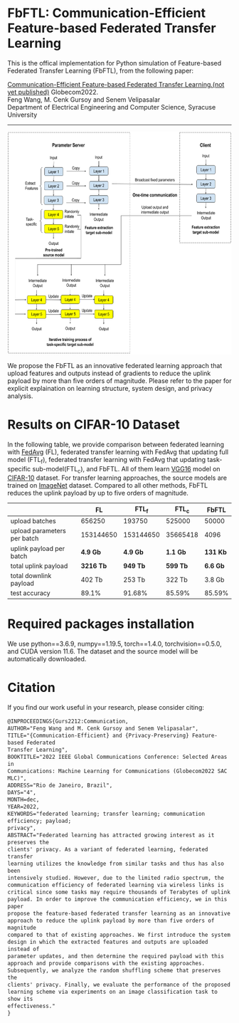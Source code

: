 # FbFTL: Communication-Efficient Feature-based Federated Transfer Learning

This is the offical implementation for Python simulation of Feature-based Federated Transfer Learning (FbFTL), from the following paper: 

  [Communication-Efficient Feature-based Federated Transfer Learning.(not yet published)](https://arxiv.org/abs/2209.05395) Globecom2022.  
  Feng Wang, M. Cenk Gursoy and Senem Velipasalar  
Department of Electrical Engineering and Computer Science, Syracuse University

---

<img src="https://github.com/wfwf10/Feature-based-Federated-Transfer-Learning/blob/main/diagrams/FbFTL_diagram.png" width="644" height="501">

We propose the FbFTL as an innovative federated learning approach that upload features and outputs instead of gradients to reduce the uplink payload by more than five orders of magnitude. Please refer to the paper for explicit explaination on learning structure, system design, and privacy analysis.


# Results on CIFAR-10 Dataset
In the following table, we provide comparison between federated learning with [FedAvg](http://proceedings.mlr.press/v54/mcmahan17a.html) (FL), federated transfer learning with FedAvg that updating full model (FTL<sub>f</sub>), federated transfer learning with FedAvg that updating task-specific sub-model(FTL<sub>c</sub>), and FbFTL. All of them learn [VGG16](https://arxiv.org/abs/1409.1556) model on [CIFAR-10](http://citeseerx.ist.psu.edu/viewdoc/download?doi=10.1.1.222.9220&rep=rep1&type=pdf) dataset. For transfer learning approaches, the source models are trained on [ImageNet](https://ieeexplore.ieee.org/abstract/document/5206848?casa_token=QncCRBM1tzAAAAAA:QuoJhjJAHRplmLJ4jcFw5JWdfASjmbIVlvpCrHgTPIFu63gpSUlBeACB78S0AH34qqQnsBOdoQ) dataset. Compared to all other methods, FbFTL reduces the uplink payload by up to five orders of magnitude. 

| | FL | FTL<sub>f</sub> | FTL<sub>c</sub> | FbFTL  |
| ---- | ----- | ---- | ---- | ---- |
| upload batches | 656250 | 193750 | 525000 | 50000 |
| upload parameters per batch | 153144650 | 153144650 | 35665418 | 4096 |
| uplink payload per batch | **4.9 Gb** | **4.9 Gb** | **1.1 Gb** | **131 Kb**  |
| total uplink payload | **3216 Tb** | **949 Tb** | **599 Tb** | **6.6 Gb** |
| total downlink payload | 402 Tb | 253 Tb | 322 Tb | 3.8 Gb |
| test accuracy | 89.1\% | 91.68\% | 85.59\% | 85.59\% |

# Required packages installation
We use python==3.6.9, numpy==1.19.5, torch==1.4.0, torchvision==0.5.0, and CUDA version 11.6. The dataset and the source model will be automatically downloaded.

# Citation
If you find our work useful in your research, please consider citing:
```
@INPROCEEDINGS{Gurs2212:Communication,
AUTHOR="Feng Wang and M. Cenk Gursoy and Senem Velipasalar",
TITLE="{Communication-Efficient} and {Privacy-Preserving} Feature-based Federated
Transfer Learning",
BOOKTITLE="2022 IEEE Global Communications Conference: Selected Areas in
Communications: Machine Learning for Communications (Globecom2022 SAC MLC)",
ADDRESS="Rio de Janeiro, Brazil",
DAYS="4",
MONTH=dec,
YEAR=2022,
KEYWORDS="federated learning; transfer learning; communication efficiency; payload;
privacy",
ABSTRACT="Federated learning has attracted growing interest as it preserves the
clients' privacy. As a variant of federated learning, federated transfer
learning utilizes the knowledge from similar tasks and thus has also been
intensively studied. However, due to the limited radio spectrum, the
communication efficiency of federated learning via wireless links is
critical since some tasks may require thousands of Terabytes of uplink
payload. In order to improve the communication efficiency, we in this paper
propose the feature-based federated transfer learning as an innovative
approach to reduce the uplink payload by more than five orders of magnitude
compared to that of existing approaches. We first introduce the system
design in which the extracted features and outputs are uploaded instead of
parameter updates, and then determine the required payload with this
approach and provide comparisons with the existing approaches.
Subsequently, we analyze the random shuffling scheme that preserves the
clients' privacy. Finally, we evaluate the performance of the proposed
learning scheme via experiments on an image classification task to show its
effectiveness."
}
```
